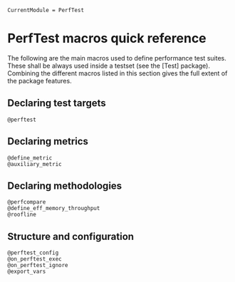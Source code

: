 ```@meta
CurrentModule = PerfTest
```

# PerfTest macros quick reference

The following are the main macros used to define performance test suites. These shall be always used
inside a testset (see the [Test] package). Combining the different macros listed in this section gives
the full extent of the package features.

## Declaring test targets

```@docs
@perftest
```

## Declaring metrics

```@docs
@define_metric
@auxiliary_metric
```

## Declaring methodologies

```@docs
@perfcompare
@define_eff_memory_throughput
@roofline
```

## Structure and configuration

```@docs
@perftest_config
@on_perftest_exec
@on_perftest_ignore
@export_vars
```
